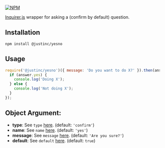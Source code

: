 [![NPM](https://nodei.co/npm/@justinc/yesno.png?downloads=true)](https://nodei.co/npm/@justinc/yesno/)

[Inquirer.js](https://github.com/SBoudrias/Inquirer.js/) wrapper for asking a (confirm by default) question.

## Installation

```shell
npm install @justinc/yesno
```

## Usage

```js
require('@justinc/yesno')({ message: 'Do you want to do X?' }).then(answer => {
  if (answer.yes) {
    console.log('Doing X');
  } else {
    console.log('Not doing X');
  }
});
```

## Object Argument:

- **type**: See `type` [here](https://github.com/SBoudrias/Inquirer.js/blob/master/README.md#question). (default: `'confirm'`)
- **name**: See `name` [here](https://github.com/SBoudrias/Inquirer.js/blob/master/README.md#question). (default: `'yes'`)
- **message**: See `message` [here](https://github.com/SBoudrias/Inquirer.js/blob/master/README.md#question). (default: `'Are you sure?'`)
- **default**: See `default` [here](https://github.com/SBoudrias/Inquirer.js/blob/master/README.md#question). (default: `true`)

